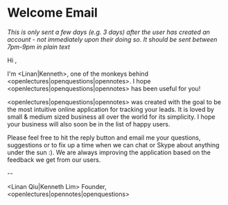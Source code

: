# Welcome Email
_This is only sent a few days (e.g. 3 days) after the user has created an account - not immediately upon their doing so. It should be sent between 7pm-9pm in plain text_

Hi <name>,

I'm <Linan|Kenneth>, one of the monkeys behind <openlectures|openquestions|opennotes>. I hope <openlectures|openquestions|opennotes> has been useful for you!

<openlectures|openquestions|opennotes> was created with the goal to be the most intuitive online application for tracking your leads. It is loved by small & medium sized business all over the world for its simplicity. I hope your business will also soon be in the list of happy users.  

Please feel free to hit the reply button and email me your questions, suggestions or to fix up a time when we can chat or Skype about anything under the sun :). We are always improving the application based on the feedback we get from our users.

--

<Linan Qiu|Kenneth Lim>
Founder, <openlectures|opennotes|openquestions>